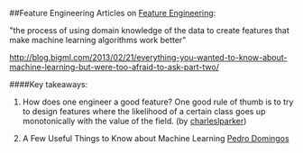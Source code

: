 ##Feature Engineering
Articles on [Feature Engineering](http://en.wikipedia.org/wiki/Feature_engineering):

"the process of using domain knowledge of the data to create features that make machine learning algorithms work better"

http://blog.bigml.com/2013/02/21/everything-you-wanted-to-know-about-machine-learning-but-were-too-afraid-to-ask-part-two/

####Key takeaways:
1. How does one engineer a good feature? One good rule of thumb is to try to design features where the likelihood of a certain class goes up monotonically with the value of the field. (by  [charleslparker](http://blog.bigml.com/author/charleslparker/))

2. A Few Useful Things to Know about Machine Learning [Pedro Domingos](http://homes.cs.washington.edu/~pedrod/papers/cacm12.pdf)